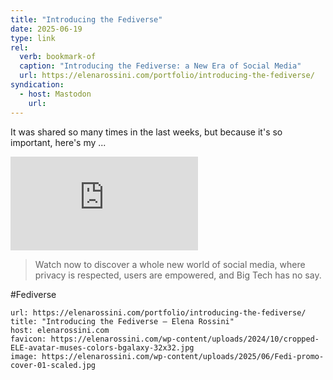 ```yaml
---
title: "Introducing the Fediverse"
date: 2025-06-19
type: link
rel:
  verb: bookmark-of
  caption: "Introducing the Fediverse: a New Era of Social Media"
  url: https://elenarossini.com/portfolio/introducing-the-fediverse/
syndication:
  - host: Mastodon
    url:
---
```

It was shared so many times in the last weeks, but because it's so important, here's my ...

<div class="video-container">
<iframe title="Introducing the Fediverse: a New Era of Social Media" src="https://videos.elenarossini.com/videos/embed/64VuNCccZNrP4u9MfgbhkN" frameborder="0" allowfullscreen loading="lazy"></iframe>
</div>

> Watch now to discover a whole new world of social media, where privacy is respected, users are empowered, and Big Tech has no say.

#Fediverse

```cardlink
url: https://elenarossini.com/portfolio/introducing-the-fediverse/
title: "Introducing the Fediverse — Elena Rossini"
host: elenarossini.com
favicon: https://elenarossini.com/wp-content/uploads/2024/10/cropped-ELE-avatar-muses-colors-bgalaxy-32x32.jpg
image: https://elenarossini.com/wp-content/uploads/2025/06/Fedi-promo-cover-01-scaled.jpg
```
